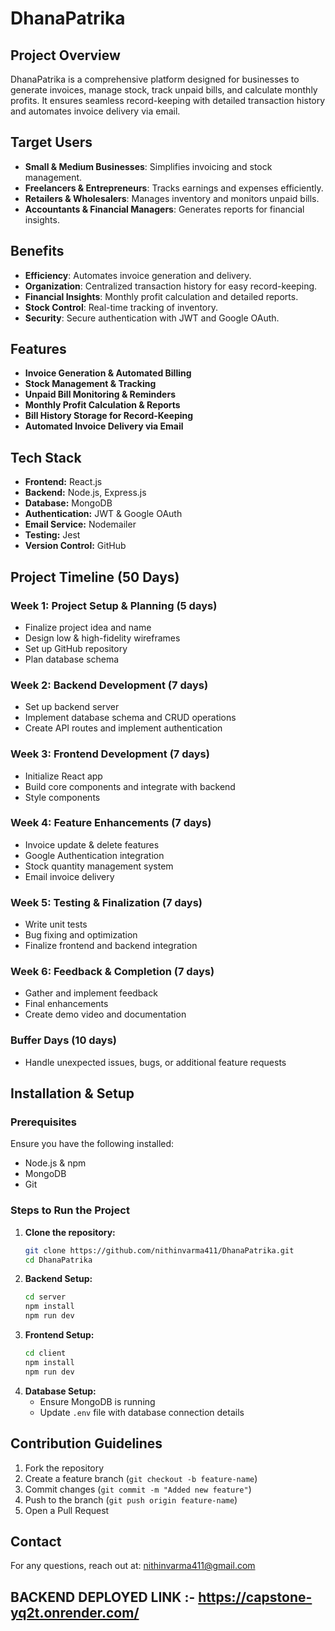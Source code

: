 # DhanaPatrika

## Project Overview

DhanaPatrika is a comprehensive platform designed for businesses to generate invoices, manage stock, track unpaid bills, and calculate monthly profits. It ensures seamless record-keeping with detailed transaction history and automates invoice delivery via email.

## Target Users

- **Small & Medium Businesses**: Simplifies invoicing and stock management.
- **Freelancers & Entrepreneurs**: Tracks earnings and expenses efficiently.
- **Retailers & Wholesalers**: Manages inventory and monitors unpaid bills.
- **Accountants & Financial Managers**: Generates reports for financial insights.

## Benefits

- **Efficiency**: Automates invoice generation and delivery.
- **Organization**: Centralized transaction history for easy record-keeping.
- **Financial Insights**: Monthly profit calculation and detailed reports.
- **Stock Control**: Real-time tracking of inventory.
- **Security**: Secure authentication with JWT and Google OAuth.

## Features

- **Invoice Generation & Automated Billing**
- **Stock Management & Tracking**
- **Unpaid Bill Monitoring & Reminders**
- **Monthly Profit Calculation & Reports**
- **Bill History Storage for Record-Keeping**
- **Automated Invoice Delivery via Email**

## Tech Stack

- **Frontend:** React.js
- **Backend:** Node.js, Express.js
- **Database:** MongoDB
- **Authentication:** JWT & Google OAuth
- **Email Service:** Nodemailer
- **Testing:** Jest
- **Version Control:** GitHub

## Project Timeline (50 Days)

### Week 1: Project Setup & Planning (5 days)

- Finalize project idea and name
- Design low & high-fidelity wireframes
- Set up GitHub repository
- Plan database schema

### Week 2: Backend Development (7 days)

- Set up backend server
- Implement database schema and CRUD operations
- Create API routes and implement authentication

### Week 3: Frontend Development (7 days)

- Initialize React app
- Build core components and integrate with backend
- Style components

### Week 4: Feature Enhancements (7 days)

- Invoice update & delete features
- Google Authentication integration
- Stock quantity management system
- Email invoice delivery

### Week 5: Testing & Finalization (7 days)

- Write unit tests
- Bug fixing and optimization
- Finalize frontend and backend integration

### Week 6: Feedback & Completion (7 days)

- Gather and implement feedback
- Final enhancements
- Create demo video and documentation

### Buffer Days (10 days)

- Handle unexpected issues, bugs, or additional feature requests

## Installation & Setup

### Prerequisites

Ensure you have the following installed:

- Node.js & npm
- MongoDB
- Git

### Steps to Run the Project

1. **Clone the repository:**
   ```sh
   git clone https://github.com/nithinvarma411/DhanaPatrika.git
   cd DhanaPatrika
   ```
2. **Backend Setup:**
   ```sh
   cd server
   npm install
   npm run dev
   ```
3. **Frontend Setup:**
   ```sh
   cd client
   npm install
   npm run dev
   ```
4. **Database Setup:**
   - Ensure MongoDB is running
   - Update `.env` file with database connection details

## Contribution Guidelines

1. Fork the repository
2. Create a feature branch (`git checkout -b feature-name`)
3. Commit changes (`git commit -m "Added new feature"`)
4. Push to the branch (`git push origin feature-name`)
5. Open a Pull Request

## Contact

For any questions, reach out at: nithinvarma411@gmail.com

## BACKEND DEPLOYED LINK :- https://capstone-yq2t.onrender.com/
